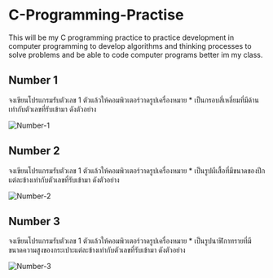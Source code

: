 # C-Programming-Practise
 This will be my C programming practice to practice development in computer programming to develop algorithms and thinking processes to solve problems and be able to code computer programs better im my class.
 
## Number 1
 จงเขียนโปรแกรมรับตัวเลข 1 ตัวแล้วให้คอมพิวเตอร์วาดรูปเครื่องหมาย * เป็นกรอบสี่เหลี่ยมที่มีด้านเท่ากับตัวเลขที่รับเข้ามา ดังตัวอย่าง
 
 ![Number-1](https://user-images.githubusercontent.com/84142253/185423987-af24bfcc-74cf-43bc-8ff7-5783935ee1ab.png)

## Number 2

จงเขียนโปรแกรมรับตัวเลข 1 ตัวแล้วให้คอมพิวเตอร์วาดรูปเครื่องหมาย * เป็นรูปผีเสื้อที่มีขนาดของปีกแต่ละข้างเท่ากับตัวเลขที่รับเข้ามา ดังตัวอย่าง

![Number-2](https://user-images.githubusercontent.com/84142253/185419997-e8384998-d762-490d-8dc1-0d5a4ebecace.png)

## Number 3

จงเขียนโปรแกรมรับตัวเลข 1 ตัวแล้วให้คอมพิวเตอร์วาดรูปเครื่องหมาย * เป็นรูปนาฬิกาทรายที่มีขนาดความสูงของกระเปาะแต่ละข้างเท่ากับตัวเลขที่รับเข้ามา ดังตัวอย่าง

![Number-3](https://user-images.githubusercontent.com/84142253/185426471-6cebf64e-d217-4ed0-a7df-93ae6ff9c779.png)
